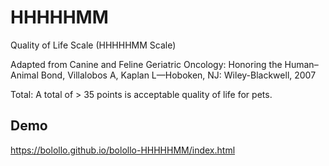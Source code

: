 # HHHHHMM
Quality of Life Scale (HHHHHMM Scale)

Adapted from Canine and Feline Geriatric Oncology: Honoring the Human–Animal Bond, Villalobos A, Kaplan L—Hoboken, NJ: Wiley-Blackwell, 2007

Total: A total of > 35 points is acceptable quality of life for pets.

## Demo

https://bolollo.github.io/bolollo-HHHHHMM/index.html

